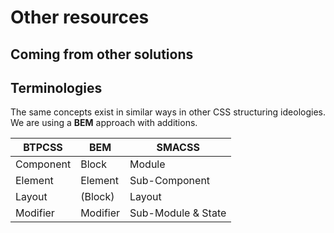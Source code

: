 # Other resources

Coming from other solutions
---------------

## Terminologies

The same concepts exist in similar ways in other CSS structuring ideologies. We are using a **BEM** approach with additions.

| BTPCSS    | BEM      | SMACSS        |
| ---       | ---      | ---           |
| Component | Block    | Module        |
| Element   | Element  | Sub-Component |
| Layout    | (Block)  | Layout        |
| Modifier  | Modifier | Sub-Module & State |

[BEM]: http://bem.info/
[Smacss]: https://smacss.com/
